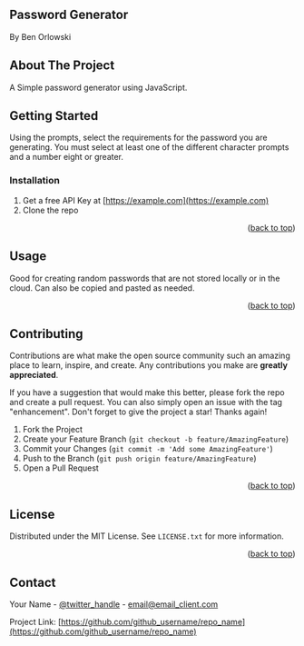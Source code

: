 ## Password Generator
By Ben Orlowski

## About The Project
 A Simple password generator using JavaScript.

## Getting Started
Using the prompts, select the requirements for the password you are generating. You must select at least one of the different character prompts and a number eight or greater.

### Installation
1. Get a free API Key at [https://example.com](https://example.com)
2. Clone the repo


<p align="right">(<a href="#readme-top">back to top</a>)</p>



## Usage
Good for creating random passwords that are not stored locally or in the cloud. Can also be copied and pasted as needed.
<p align="right">(<a href="#readme-top">back to top</a>)</p>


<!-- CONTRIBUTING -->
## Contributing

Contributions are what make the open source community such an amazing place to learn, inspire, and create. Any contributions you make are **greatly appreciated**.

If you have a suggestion that would make this better, please fork the repo and create a pull request. You can also simply open an issue with the tag "enhancement".
Don't forget to give the project a star! Thanks again!

1. Fork the Project
2. Create your Feature Branch (`git checkout -b feature/AmazingFeature`)
3. Commit your Changes (`git commit -m 'Add some AmazingFeature'`)
4. Push to the Branch (`git push origin feature/AmazingFeature`)
5. Open a Pull Request

<p align="right">(<a href="#readme-top">back to top</a>)</p>



<!-- LICENSE -->
## License

Distributed under the MIT License. See `LICENSE.txt` for more information.

<p align="right">(<a href="#readme-top">back to top</a>)</p>



<!-- CONTACT -->
## Contact

Your Name - [@twitter_handle](https://twitter.com/twitter_handle) - email@email_client.com

Project Link: [https://github.com/github_username/repo_name](https://github.com/github_username/repo_name)


